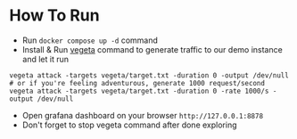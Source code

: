 # How To Run
- Run `docker compose up -d` command
- Install & Run [vegeta](https://github.com/tsenart/vegeta) command to generate traffic to our demo instance and let it run
```shell
vegeta attack -targets vegeta/target.txt -duration 0 -output /dev/null
# or if you're feeling adventurous, generate 1000 request/second
vegeta attack -targets vegeta/target.txt -duration 0 -rate 1000/s -output /dev/null
```
- Open grafana dashboard on your browser `http://127.0.0.1:8878`
- Don't forget to stop vegeta command after done exploring
